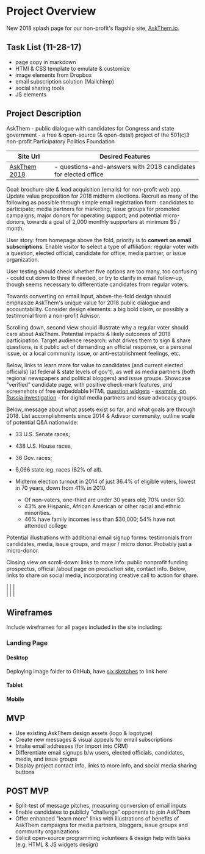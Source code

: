 # Project Overview

New 2018 splash page for our non-profit's flagship site, [AskThem.io](http://www.askthem.io/). 

## Task List (11-28-17)

- page copy in markdown 
- HTMl & CSS template to emulate & customize 
- image elements from Dropbox 
- email subscription solution (Mailchimp) 
- social sharing tools 
- JS elements

## Project Description

AskThem - public dialogue with candidates for Congress and state government - a free & open-source (& open-data!) project of the 501(c)3 non-profit Participatory Politics Foundation

| Site Url        | Desired Features           | 
| ------------- |-------------| 
| [AskThem 2018](https://askthem2018.org)| - questions-and-answers with 2018 candidates for elected office <br>  | 

Goal: brochure site & lead acquisition (emails) for non-profit web app. Update value proposition for 2018 midterm elections. Recruit as many of the following as possible through simple email registration form: candidates to participate; media partners for marketing; issue groups for promoted campaigns; major donors for operating support; and potential micro-donors, towards a goal of 2,000 monthly supporters at minimum $5 / month. 

User story: from homepage above the fold, priority is to **convert on email subscriptions**. Enable visitor to select a type of affiliation: regular voter with a question, elected official, candidate for office, media partner, or issue organization. 

User testing should check whether five options are too many, too confusing - could cut down to three if needed, or try to clarify in email follow-up, though seems necessary to differentiate candidates from regular voters.

Towards converting on email input, above-the-fold design should emphasize AskThem's unique value for 2018 public dialogue and accountability. Consider design elements: a big bold claim, or possibly a testimonial from a non-profit Advisor.  

Scrolling down, second view should illustrate why a regular voter should care about AskThem. Potential impacts & likely outcomes of 2018 participation. Target audience research: what drives them to sign & share questions, is it public act of demanding an official response, or a personal issue, or a local community issue, or anti-establishment feelings, etc.

Below, links to learn more for value to candidates (and current elected officials) (at federal & state levels of gov't), as well as media partners (both regional newspapers and political bloggers) and issue groups. Showcase "verified" candidate page, with positive check-mark features, and screenshots of free embeddable HTML [question widgets](http://www.askthem.io/widgets/builder) - [example, on Russia investigation](http://www.participatorypolitics.org/trump-mueller-and-russia-investigation/) - for digital media partners and issue advocacy groups. 

Below, message about what assets exist so far, and what goals are through 2018. List accomplishments since 2014 & Adivsor community, outline scale of potential Q&A nationwide: 
 * 33 U.S. Senate races; 
 * 438 U.S. House races, 
 * 36 Gov. races; 
 * 6,066 state leg. races (82% of all).

* Midterm election turnout in 2014 of just 36.4% of eligible voters, lowest in 70 years, down from 41% in 2010.
  * Of non-voters, one-third are under 30 years old; 70% under 50. 
  * 43% are Hispanic, African American or other racial and ethnic minorities. 
  * 46% have family incomes less than $30,000; 54% have not attended college

Potential illustrations with additional email signup forms: testimonials from candidates, media, issue groups, and major / micro donor. Probably just a micro-donor. 

Closing view on scroll-down: links to more info: public nonprofit funding prospectus, official /about page on production site, contact info. Below, links to share on social media, incorporating creative call to action for share. 

|  |   |  
|  |   |   

## Wireframes

Include wireframes for all pages included in the site including:

### Landing Page

#### Desktop

Deploying image folder to GitHub, have [six sketches](https://github.com/davidmooreppf/davidmooreppf.github.io/tree/master/Final_Project/New%20Folder%20With%20Items/AskThem_2018_wireframes) to link here

#### Tablet

#### Mobile

## MVP 

* Use existing AskThem design assets (logo & logotype) 
* Create new messages & visual appeals for email subscriptions 
* Intake email addresses (for import into CRM) 
* Differentiate email signups b/w users, elected officials, candidates, media, and issue groups
* Display project contact info, links to more info, and social media sharing buttons

## POST MVP

* Split-test of message pitches, measuring conversion of email inputs 
* Enable candidates to publicly "challenge" opponents to join AskThem 
* Offer enhanced "learn more" links with illustrations of benefits of AskThem campaigns for media partners, bloggers, issue groups and community organizations 
* Solicit open-source programming volunteers & design help with tasks (e.g. HTML & JS widgets design) 
